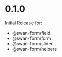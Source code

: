 # 0.1.0

Initial Release for:

* @swan-form/field
* @swan-form/form
* @swan-form/slider
* @swan-form/helpers
